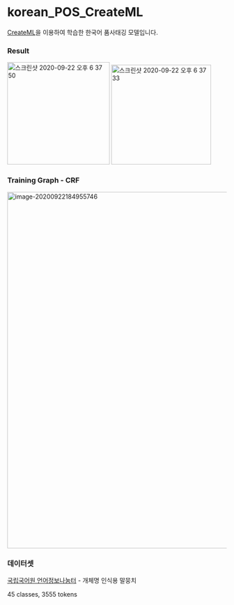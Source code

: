# korean_POS_CreateML
[CreateML](https://developer.apple.com/documentation/createml)을 이용하여 학습한 한국어 품사태깅 모델입니다.

### Result

<img width="235" alt="스크린샷 2020-09-22 오후 6 37 50" src="https://user-images.githubusercontent.com/16751025/93868244-296e9c00-fd05-11ea-8717-7036d8843279.png">

<img width="229" alt="스크린샷 2020-09-22 오후 6 37 33" src="https://user-images.githubusercontent.com/16751025/93868249-2b385f80-fd05-11ea-8247-b8eb096ce338.png">



### Training Graph - CRF

<img width="818" alt="image-20200922184955746" src="https://user-images.githubusercontent.com/16751025/93868354-4c994b80-fd05-11ea-83c7-687becb752a1.png">



### 데이터셋

[국립국어원 언어정보나눔터](https://ithub.korean.go.kr/user/main.do) - 개체명 인식용 말뭉치

45 classes, 3555 tokens

